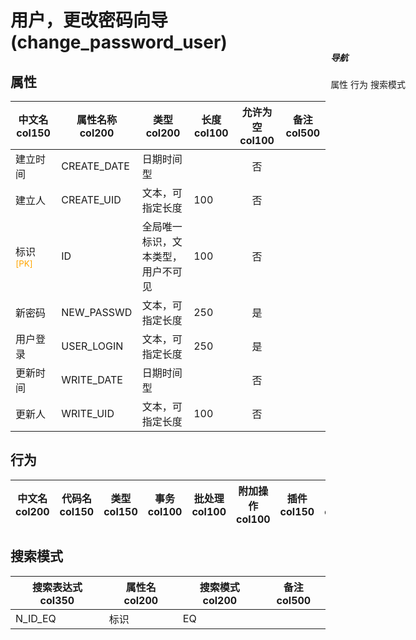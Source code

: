 # 用户，更改密码向导(change_password_user)  <!-- {docsify-ignore-all} -->


## 属性
|    中文名col150 | 属性名称col200           | 类型col200     | 长度col100    |允许为空col100    |  备注col500  |
| --------   |------------| -----  | -----  | :----: | -------- |
|建立时间|CREATE_DATE|日期时间型||否||
|建立人|CREATE_UID|文本，可指定长度|100|否||
|标识<sup class="footnote-symbol"><font color=orange>[PK]</font></sup>|ID|全局唯一标识，文本类型，用户不可见|100|否||
|新密码|NEW_PASSWD|文本，可指定长度|250|是||
|用户登录|USER_LOGIN|文本，可指定长度|250|是||
|更新时间|WRITE_DATE|日期时间型||否||
|更新人|WRITE_UID|文本，可指定长度|100|否||


## 行为
| 中文名col200    | 代码名col150    | 类型col150    | 事务col100   | 批处理col100   | 附加操作col100  | 插件col150    |  备注col300  |
| -------- |---------- |----------- |:----:|:----:|---------| ----- | ----- |

## 搜索模式
|   搜索表达式col350   |    属性名col200    |    搜索模式col200        |备注col500  |
| -------- |------------|------------|------|
|N_ID_EQ|标识|EQ||

<div style="display: block; overflow: hidden; position: fixed; top: 140px; right: 100px;">

##### 导航
<el-anchor >
<el-anchor-link :href="`#/module/base/change_password_user?id=属性`">
  属性
</el-anchor-link>
<el-anchor-link :href="`#/module/base/change_password_user?id=行为`">
  行为
</el-anchor-link>
<el-anchor-link :href="`#/module/base/change_password_user?id=搜索模式`">
  搜索模式
</el-anchor-link>
</el-anchor>
</div>

<script>
 const { createApp } = Vue
  createApp({
    data() {
      return {



      }
    },
    methods: {
    }
  }).use(ElementPlus).mount('#app')
</script>